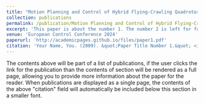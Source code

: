 ```yaml
---
title: "Motion Planning and Control of Hybrid Flying-Crawling Quadrotors"
collection: publications
permalink: /publication/Motion Planning and Control of Hybrid Flying-Crawling Quadrotors
excerpt: 'This paper is about the number 1. The number 2 is left for future work.'
venue: 'European Control Conference 2024'
paperurl: 'http://academicpages.github.io/files/paper1.pdf'
citation: 'Your Name, You. (2009). &quot;Paper Title Number 1.&quot; <i>Journal 1</i>. 1(1).'
---
```


The contents above will be part of a list of publications, if the user clicks the link for the publication than the contents of section will be rendered as a full page, allowing you to provide more information about the paper for the reader. When publications are displayed as a single page, the contents of the above "citation" field will automatically be included below this section in a smaller font.
